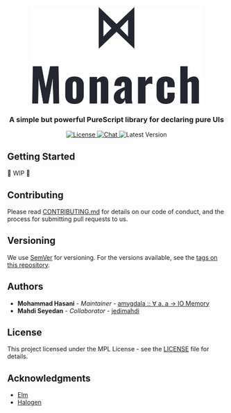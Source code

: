 <p align="center">
  <img width="400" height="224" src="docs/media/logo-branded.svg">
</p>

<h3 align="center">
  A simple but powerful PureScript library for declaring pure UIs
</h3>

<p align="center">
  <a href="LICENSE">
    <img alt="License" 
         src="https://img.shields.io/badge/license-MPL-%23242631?style=for-the-badge"
    >
  </a>
  <a href="https://t.me/ifpc_group">
    <img alt="Chat" 
         src="https://img.shields.io/badge/chat-Telegram-%23242631?style=for-the-badge"
    >
  </a>
  <a>
    <img alt="Latest Version" 
         src="https://img.shields.io/badge/version-0.0.0-%23242631?style=for-the-badge"
    >
  </a>
</p>

## Getting Started

🚧 WIP 🚧

## Contributing

Please read [CONTRIBUTING.md](CONTRIBUTING.md) for details on our code of conduct, and the process for submitting pull requests to us.

## Versioning

We use [SemVer](http://semver.org/) for versioning. For the versions available, see the [tags on this repository](thebrodmann/purescript-monarch/tags).

## Authors

- **Mohammad Hasani** - _Maintainer_ - [amygdala :: ∀ a. a → IO Memory](https://github.com/thebrodmann)
- **Mahdi Seyedan** - _Collaborator_ - [jedimahdi](https://github.com/jedimahdi)

## License

This project licensed under the MPL License - see the [LICENSE](LICENSE) file for details.

## Acknowledgments

- [Elm](https://elm-lang.org/)
- [Halogen](https://github.com/purescript-halogen/purescript-halogen)
